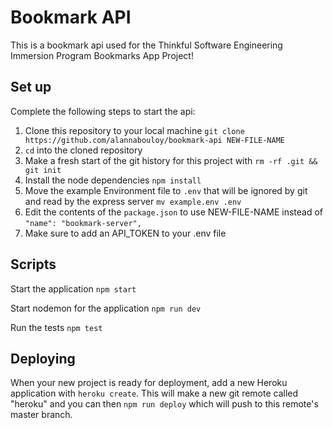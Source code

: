 # Bookmark API

This is a bookmark api used for the Thinkful Software Engineering Immersion Program Bookmarks App Project!

## Set up

Complete the following steps to start the api:

1. Clone this repository to your local machine `git clone https://github.com/alannabouloy/bookmark-api NEW-FILE-NAME`
2. `cd` into the cloned repository
3. Make a fresh start of the git history for this project with `rm -rf .git && git init`
4. Install the node dependencies `npm install`
5. Move the example Environment file to `.env` that will be ignored by git and read by the express server `mv example.env .env`
6. Edit the contents of the `package.json` to use NEW-FILE-NAME instead of `"name": "bookmark-server",`
7. Make sure to add an API_TOKEN to your .env file

## Scripts

Start the application `npm start`

Start nodemon for the application `npm run dev`

Run the tests `npm test`

## Deploying

When your new project is ready for deployment, add a new Heroku application with `heroku create`. This will make a new git remote called "heroku" and you can then `npm run deploy` which will push to this remote's master branch.